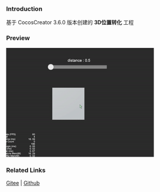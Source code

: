 ### Introduction

基于 CocosCreator 3.6.0 版本创建的 **3D位置转化** 工程

### Preview
![image](../../../gif/202203/2022030567.gif)

### Related Links
[Gitee](https://gitee.com/mirrors_cocos-creator/example-cases/tree/v2.4.3/assets/cases/3d) | [Github](https://github.com/cocos-creator/example-cases/tree/v2.4.3/assets/cases/3d)